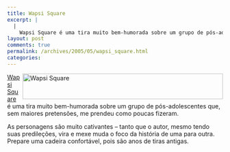 ```yaml
---
title: Wapsi Square
excerpt: |
  |
    Wapsi Square é uma tira muito bem-humorada sobre um grupo de pós-adolescentes que, sem maiores pretensões, me prendeu como poucas fizeram. As personagens são muito cativantes - tanto que o autor, mesmo tendo suas predileções, vira e mexe muda o...
layout: post
comments: true
permalink: /archives/2005/05/wapsi_square.html
categories:
---
```

<img title="Wapsi Square" src="//chester.me/archives/img/wapsi_banner.gif" width="468" height="60" align="right" /><a href="http://wapsisquare.com/" target="_blank">Wapsi Square</a> é uma tira muito bem-humorada sobre um grupo de pós-adolescentes que, sem maiores pretensões, me prendeu como poucas fizeram.

As personagens são muito cativantes &#8211; tanto que o autor, mesmo tendo suas predileções, vira e mexe muda o foco da história de uma para outra. Prepare uma cadeira confortável, pois são anos de tiras antigas.
